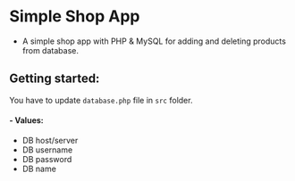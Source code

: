 # Simple Shop App
- A simple shop app with PHP & MySQL for adding and deleting products from database.

## Getting started:
You have to update `database.php` file in `src` folder.
#### - Values:
- DB host/server
- DB username
- DB password
- DB name

